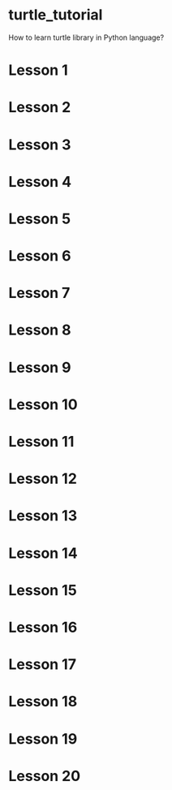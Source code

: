 # turtle_tutorial
How to learn turtle library in Python language?

# Lesson 1

# Lesson 2

# Lesson 3

# Lesson 4

# Lesson 5

# Lesson 6

# Lesson 7

# Lesson 8

# Lesson 9

# Lesson 10

# Lesson 11

# Lesson 12

# Lesson 13

# Lesson 14

# Lesson 15

# Lesson 16
# Lesson 17
# Lesson 18
# Lesson 19
# Lesson 20
